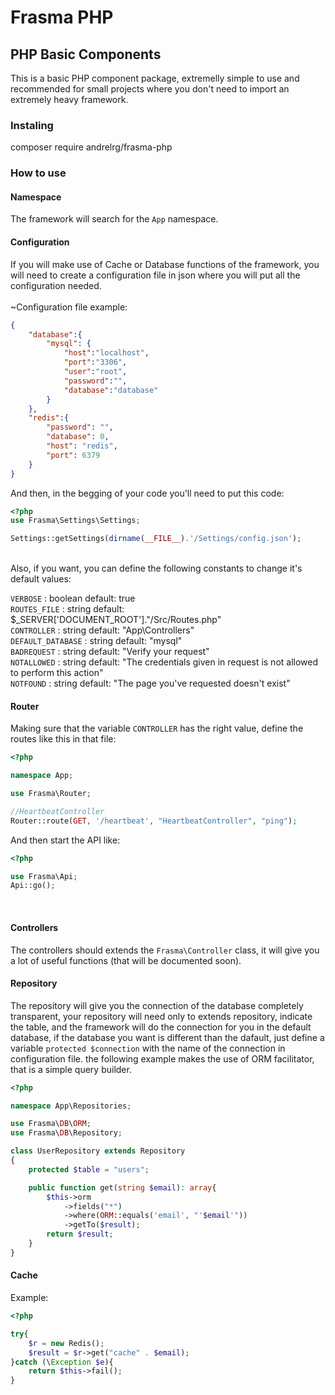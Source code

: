 # Frasma PHP

## PHP Basic Components
This is a basic PHP component package, extremelly simple to use and recommended for small projects where you don't need to import an extremely heavy framework.

### Instaling
composer require andrelrg/frasma-php

### How to use

#### Namespace
The framework will search for the `App` namespace.

#### Configuration
If you will make use of Cache or Database functions of the framework, you will need to create a configuration file in json where you will put all the configuration needed.
<br><br>~Configuration file example:
```json
{
    "database":{
        "mysql": {
            "host":"localhost",
            "port":"3306",
            "user":"root",
            "password":"",
            "database":"database"
        }
    },
    "redis":{
        "password": "",
        "database": 0,
        "host": "redis",
        "port": 6379
    }
}
```
And then, in the begging of your code you'll need to put this code: 
```php
<?php
use Frasma\Settings\Settings;

Settings::getSettings(dirname(__FILE__).'/Settings/config.json');
```
<br>
Also, if you want, you can define the following constants to change it's default values:<br>

`VERBOSE` : boolean default: true <br>
`ROUTES_FILE` : string default: $_SERVER['DOCUMENT_ROOT']."/Src/Routes.php" <br>
`CONTROLLER` : string default: "App\Controllers" <br>
`DEFAULT_DATABASE` : string default: "mysql" <br>
`BADREQUEST` : string default: "Verify your request" <br>
`NOTALLOWED` : string default: "The credentials given in request is not allowed to perform this action" <br>
`NOTFOUND` : string default: "The page you've requested doesn't exist" <br>
#### Router
Making sure that the variable `CONTROLLER` has the right value, define the routes like this in that file:
```php
<?php

namespace App;

use Frasma\Router;

//HeartbeatController
Router::route(GET, '/heartbeat', "HeartbeatController", "ping");
```
And then start the API like:
```php
<?php

use Frasma\Api;
Api::go();
```
<br>

#### Controllers
The controllers should extends the `Frasma\Controller` class, it will give you a lot of useful functions (that will be documented soon).


#### Repository
The repository will give you the connection of the database completely transparent, your repository will need only to extends repository, indicate the table, and the framework will do the connection for you in the default database, if the database you want is different than the dafault, just define a variable `protected $connection` with the name of the connection in configuration file.
the following example makes the use of ORM facilitator, that is a simple query builder.
```php
<?php

namespace App\Repositories;

use Frasma\DB\ORM;
use Frasma\DB\Repository;

class UserRepository extends Repository
{
    protected $table = "users";

    public function get(string $email): array{
        $this->orm
            ->fields("*")
            ->where(ORM::equals('email', "'$email'"))
            ->getTo($result);
        return $result;
    }
}
```

#### Cache
Example:
```php
<?php 

try{
    $r = new Redis();
    $result = $r->get("cache" . $email);
}catch (\Exception $e){
    return $this->fail();
}
```


